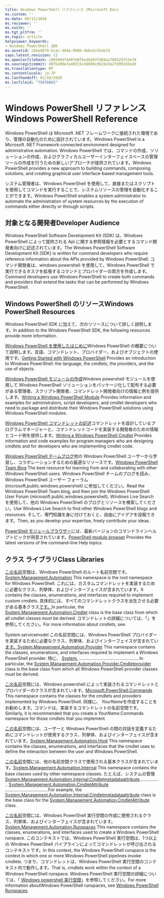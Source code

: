 ```yaml
---
title: Windows PowerShell リファレンス |Microsoft Docs
ms.custom: ''
ms.date: 09/13/2016
ms.reviewer: ''
ms.suite: ''
ms.tgt_pltfrm: ''
ms.topic: article
helpviewer_keywords:
- Windows PowerShell SDK
ms.assetid: cbba4879-bcac-484a-9906-4bbe2cd1eb33
caps.latest.revision: 11
ms.openlocfilehash: c00590df4d07e0f5ed9e93fd84a2780329753e39
ms.sourcegitcommit: d97b200e7a49315ce6608cd619e3e2fd99193edd
ms.translationtype: MT
ms.contentlocale: ja-JP
ms.lasthandoff: 01/10/2020
ms.locfileid: "75870865"
---
```

# <a name="windows-powershell-reference"></a><span data-ttu-id="7ebe5-102">Windows PowerShell リファレンス</span><span class="sxs-lookup"><span data-stu-id="7ebe5-102">Windows PowerShell Reference</span></span>

<span data-ttu-id="7ebe5-103">Windows PowerShell は Microsoft .NET フレームワークに接続された環境であり、管理の自動化のために設計されています。</span><span class="sxs-lookup"><span data-stu-id="7ebe5-103">Windows PowerShell is a Microsoft .NET Framework-connected environment designed for administrative automation.</span></span> <span data-ttu-id="7ebe5-104">Windows PowerShell では、コマンドの作成、ソリューションの作成、およびグラフィカルユーザーインターフェイスベースの管理ツールの作成を行うための新しいアプローチが提供されています。</span><span class="sxs-lookup"><span data-stu-id="7ebe5-104">Windows PowerShell provides a new approach to building commands, composing solutions, and creating graphical user interface-based management tools.</span></span>

<span data-ttu-id="7ebe5-105">システム管理者は、Windows PowerShell を使用して、直接またはスクリプトを使用してコマンドを実行することで、システムリソースの管理を自動化することができます。</span><span class="sxs-lookup"><span data-stu-id="7ebe5-105">Windows PowerShell enables a system administrator to automate the administration of system resources by the execution of commands either directly or through scripts.</span></span>

## <a name="developer-audience"></a><span data-ttu-id="7ebe5-106">対象となる開発者</span><span class="sxs-lookup"><span data-stu-id="7ebe5-106">Developer Audience</span></span>

<span data-ttu-id="7ebe5-107">Windows PowerShell Software Development Kit (SDK) は、Windows PowerShell によって提供される Api に関する参照情報を必要とするコマンド開発者向けに記述されています。</span><span class="sxs-lookup"><span data-stu-id="7ebe5-107">The Windows PowerShell Software Development Kit (SDK) is written for command developers who require reference information about the APIs provided by Windows PowerShell.</span></span> <span data-ttu-id="7ebe5-108">コマンド開発者は、windows powershell を使用して、Windows PowerShell で実行できるタスクを拡張するコマンドとプロバイダーの両方を作成します。</span><span class="sxs-lookup"><span data-stu-id="7ebe5-108">Command developers use Windows PowerShell to create both commands and providers that extend the tasks that can be performed by Windows PowerShell.</span></span>

## <a name="windows-powershell-resources"></a><span data-ttu-id="7ebe5-109">Windows PowerShell のリソース</span><span class="sxs-lookup"><span data-stu-id="7ebe5-109">Windows PowerShell Resources</span></span>

<span data-ttu-id="7ebe5-110">Windows PowerShell SDK に加えて、次のリソースについて詳しく説明します。</span><span class="sxs-lookup"><span data-stu-id="7ebe5-110">In addition to the Windows PowerShell SDK, the following resources provide more information.</span></span>

<span data-ttu-id="7ebe5-111">[Windows PowerShell を使用したはじめに](/powershell/scripting/getting-started/getting-started-with-windows-powershell)Windows PowerShell の概要について説明します。言語、コマンドレット、プロバイダー、およびオブジェクトの使用です。</span><span class="sxs-lookup"><span data-stu-id="7ebe5-111">[Getting Started with Windows PowerShell](/powershell/scripting/getting-started/getting-started-with-windows-powershell) Provides an introduction to Windows PowerShell: the language, the cmdlets, the providers, and the use of objects.</span></span>

<span data-ttu-id="7ebe5-112">[Windows PowerShell モジュールの作成](./module/writing-a-windows-powershell-module.md)Windows powershell モジュールを使用して Windows PowerShell ソリューションをパッケージ化して配布する必要がある管理者、スクリプト開発者、コマンドレット開発者向けの情報と例を提供します。</span><span class="sxs-lookup"><span data-stu-id="7ebe5-112">[Writing a Windows PowerShell Module](./module/writing-a-windows-powershell-module.md) Provides information and examples for administrators, script developers, and cmdlet developers who need to package and distribute their Windows PowerShell solutions using Windows PowerShell modules.</span></span>

<span data-ttu-id="7ebe5-113">[Windows PowerShell コマンドレットの記述](./cmdlet/writing-a-windows-powershell-cmdlet.md)コマンドレットを設計しているプログラムマネージャーと、コマンドレットコードを実装する開発者のための情報とコード例を提供します。</span><span class="sxs-lookup"><span data-stu-id="7ebe5-113">[Writing a Windows PowerShell Cmdlet](./cmdlet/writing-a-windows-powershell-cmdlet.md) Provides information and code examples for program managers who are designing cmdlets and for developers who are implementing cmdlet code.</span></span>

<span data-ttu-id="7ebe5-114">[Windows PowerShell チームブログ](https://blogs.msdn.microsoft.com/PowerShell/)他の Windows PowerShell ユーザーから学習し、コラボレーションするための最適なリソースです。</span><span class="sxs-lookup"><span data-stu-id="7ebe5-114">[Windows PowerShell Team Blog](https://blogs.msdn.microsoft.com/PowerShell/) The best resource for learning from and collaborating with other Windows PowerShell users.</span></span> <span data-ttu-id="7ebe5-115">Windows PowerShell チームのブログを読み、Windows PowerShell ユーザー フォーラム (microsoft.public.windows.powershell) に参加してください。</span><span class="sxs-lookup"><span data-stu-id="7ebe5-115">Read the Windows PowerShell Team blog, and then join the Windows PowerShell User Forum (microsoft.public.windows.powershell).</span></span>
<span data-ttu-id="7ebe5-116">Windows Live Search を使用して、他の Windows PowerShell のブログとリソースを検索してください。</span><span class="sxs-lookup"><span data-stu-id="7ebe5-116">Use Windows Live Search to find other Windows PowerShell blogs and resources.</span></span> <span data-ttu-id="7ebe5-117">そして、専門知識を身に付けておくと、自由にアイデアを投稿できます。</span><span class="sxs-lookup"><span data-stu-id="7ebe5-117">Then, as you develop your expertise, freely contribute your ideas.</span></span>

<span data-ttu-id="7ebe5-118">[PowerShell モジュールブラウザー](/powershell/module/)には、最新バージョンのコマンドラインヘルプトピックが用意されています。</span><span class="sxs-lookup"><span data-stu-id="7ebe5-118">[PowerShell module browser](/powershell/module/) Provides the latest versions of the command-line Help topics.</span></span>

## <a name="class-libraries"></a><span data-ttu-id="7ebe5-119">クラス ライブラリ</span><span class="sxs-lookup"><span data-stu-id="7ebe5-119">Class Libraries</span></span>

<span data-ttu-id="7ebe5-120">[この名前](/dotnet/api/System.Management.Automation)空間は、Windows PowerShell のルート名前空間です。</span><span class="sxs-lookup"><span data-stu-id="7ebe5-120">[System.Management.Automation](/dotnet/api/System.Management.Automation) This namespace is the root namespace for Windows PowerShell.</span></span> <span data-ttu-id="7ebe5-121">これには、カスタムコマンドレットを実装するために必要なクラス、列挙体、およびインターフェイスが含まれています。</span><span class="sxs-lookup"><span data-stu-id="7ebe5-121">It contains the classes, enumerations, and interfaces required to implement custom cmdlets.</span></span> <span data-ttu-id="7ebe5-122">具体的には、すべてのコマンドレットクラスを派生させる必要がある基本クラス[です。](/dotnet/api/System.Management.Automation.Cmdlet)</span><span class="sxs-lookup"><span data-stu-id="7ebe5-122">In particular, the [System.Management.Automation.Cmdlet](/dotnet/api/System.Management.Automation.Cmdlet) class is the base class from which all cmdlet classes must be derived.</span></span> <span data-ttu-id="7ebe5-123">コマンドレットの詳細については、「」を参照してください。</span><span class="sxs-lookup"><span data-stu-id="7ebe5-123">For more information about cmdlets, see.</span></span>

<span data-ttu-id="7ebe5-124">System.servicemodel この名前空間には、Windows PowerShell プロバイダーを実装するために必要なクラス、列挙体、およびインターフェイスが含まれてい[ます。](/dotnet/api/System.Management.Automation.Provider)</span><span class="sxs-lookup"><span data-stu-id="7ebe5-124">[System.Management.Automation.Provider](/dotnet/api/System.Management.Automation.Provider) This namespace contains the classes, enumerations, and interfaces required to implement a Windows PowerShell provider.</span></span> <span data-ttu-id="7ebe5-125">特に、 [System.](/dotnet/api/System.Management.Automation.Provider.CmdletProvider) .................................................</span><span class="sxs-lookup"><span data-stu-id="7ebe5-125">In particular, the [System.Management.Automation.Provider.Cmdletprovider](/dotnet/api/System.Management.Automation.Provider.CmdletProvider) class is the base class from which all Windows PowerShell provider classes must be derived.</span></span>

<span data-ttu-id="7ebe5-126">[この名前](/dotnet/api/Microsoft.PowerShell.Commands)空間には、Windows powershell によって実装されるコマンドレットとプロバイダーのクラスが含まれています。</span><span class="sxs-lookup"><span data-stu-id="7ebe5-126">[Microsoft.PowerShell.Commands](/dotnet/api/Microsoft.PowerShell.Commands) This namespace contains the classes for the cmdlets and providers implemented by Windows PowerShell.</span></span> <span data-ttu-id="7ebe5-127">同様に、 *YourName*を作成することをお勧めします。コマンドは、実装するコマンドレットの名前空間です。</span><span class="sxs-lookup"><span data-stu-id="7ebe5-127">Similarly, it is recommended that you create a *YourName*.Commands namespace for those cmdlets that you implement.</span></span>

<span data-ttu-id="7ebe5-128">[この名前](/dotnet/api/System.Management.Automation.Host)空間には、ユーザーと Windows PowerShell の間の対話を定義するためにコマンドレットが使用するクラス、列挙体、およびインターフェイスが含まれています。</span><span class="sxs-lookup"><span data-stu-id="7ebe5-128">[System.Management.Automation.Host](/dotnet/api/System.Management.Automation.Host) This namespace contains the classes, enumerations, and interfaces that the cmdlet uses to define the interaction between the user and Windows PowerShell.</span></span>

<span data-ttu-id="7ebe5-129">[この名前](/dotnet/api/System.Management.Automation.Internal)空間には、他の名前空間クラスで使用される基本クラスが含まれています。</span><span class="sxs-lookup"><span data-stu-id="7ebe5-129">[System.Management.Automation.Internal](/dotnet/api/System.Management.Automation.Internal) This namespace contains the base classes used by other namespace classes.</span></span> <span data-ttu-id="7ebe5-130">たとえば、システムの管理[System.Management.Automation.Internal.Cmdletmetadataattribute](/dotnet/api/System.Management.Automation.Internal.CmdletMetadataAttribute)................. [System.Management.Automation.CmdletAttribute](/dotnet/api/System.Management.Automation.CmdletAttribute) ...................................</span><span class="sxs-lookup"><span data-stu-id="7ebe5-130">For example, the [System.Management.Automation.Internal.Cmdletmetadataattribute](/dotnet/api/System.Management.Automation.Internal.CmdletMetadataAttribute) class is the base class for the [System.Management.Automation.CmdletAttribute](/dotnet/api/System.Management.Automation.CmdletAttribute) class.</span></span>

<span data-ttu-id="7ebe5-131">[この名前](/dotnet/api/System.Management.Automation.Runspaces)空間には、Windows PowerShell 実行空間の作成に使用されるクラス、列挙体、およびインターフェイスが含まれています。</span><span class="sxs-lookup"><span data-stu-id="7ebe5-131">[System.Management.Automation.Runspaces](/dotnet/api/System.Management.Automation.Runspaces) This namespace contains the classes, enumerations, and interfaces used to create a Windows PowerShell runspace.</span></span> <span data-ttu-id="7ebe5-132">このコンテキストでは、Windows PowerShell 実行空間は、1つ以上の Windows PowerShell パイプラインによってコマンドレットが呼び出されるコンテキストです。</span><span class="sxs-lookup"><span data-stu-id="7ebe5-132">In this context, the Windows PowerShell runspace is the context in which one or more Windows PowerShell pipelines invoke cmdlets.</span></span> <span data-ttu-id="7ebe5-133">つまり、コマンドレットは、Windows PowerShell 実行空間のコンテキスト内で動作します。</span><span class="sxs-lookup"><span data-stu-id="7ebe5-133">That is, cmdlets work within the context of a Windows PowerShell runspace.</span></span> <span data-ttu-id="7ebe5-134">Windows PowerShell 実行空間の詳細については、「 [Windows powershell 実行空間](hosting/creating-runspaces.md)」を参照してください。</span><span class="sxs-lookup"><span data-stu-id="7ebe5-134">For more information aboutWindows PowerShell runspaces, see [Windows PowerShell Runspaces](hosting/creating-runspaces.md).</span></span>
